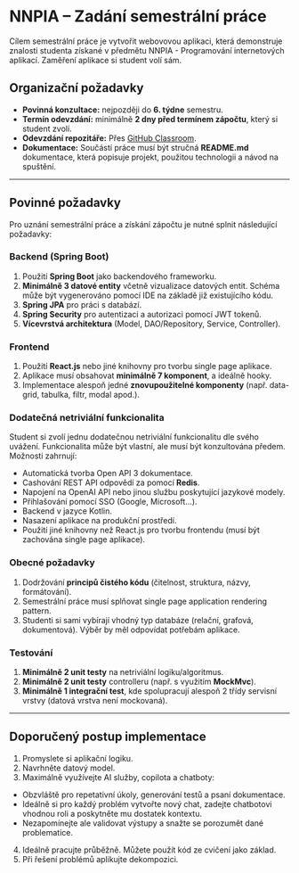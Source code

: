 # NNPIA – Zadání semestrální práce

Cílem semestrální práce je vytvořit webovovou aplikaci, která demonstruje znalosti studenta získané v předmětu NNPIA - Programování internetových aplikací. Zaměření aplikace si student volí sám.

## Organizační požadavky
- **Povinná konzultace:** nejpozději do **6. týdne** semestru.
- **Termín odevzdání:** minimálně **2 dny před termínem zápočtu**, který si student zvolí.
- **Odevzdání repozitáře:** Přes [GitHub Classroom](https://classroom.github.com/a/5awQEbhH).
- **Dokumentace:** Součástí práce musí být stručná **README.md** dokumentace, která popisuje projekt, použitou technologii a návod na spuštění.

---

## Povinné požadavky

Pro uznání semestrální práce a získání zápočtu je nutné splnit následující požadavky:

### Backend (Spring Boot)
1. Použití **Spring Boot** jako backendového frameworku.
2. **Minimálně 3 datové entity** včetně vizualizace datových entit. Schéma může být vygenerováno pomocí IDE na základě již existujícího kódu.
3. **Spring JPA** pro práci s databází.
4. **Spring Security** pro autentizaci a autorizaci pomocí JWT tokenů.
5. **Vícevrstvá architektura** (Model, DAO/Repository, Service, Controller).

### Frontend
1. Použití **React.js** nebo jiné knihovny pro tvorbu single page aplikace.
2. Aplikace musí obsahovat **minimálně 7 komponent**, a ideálně hooky.
3. Implementace alespoň jedné **znovupoužitelné komponenty** (např. data-grid, tabulka, filtr, modal apod.).

### Dodatečná netriviální funkcionalita
Student si zvolí jednu dodatečnou netriviální funkcionalitu dle svého uvážení. Funkcionalita může být vlastní, ale musí být konzultována předem. Možnosti zahrnují:

- Automatická tvorba Open API 3 dokumentace.
- Cashování REST API odpovědí za pomocí **Redis**.
- Napojení na OpenAI API nebo jinou službu poskytující jazykové modely.
- Přihlašování pomocí SSO (Google, Microsoft...).
- Backend v jazyce Kotlin.
- Nasazení aplikace na produkční prostředí.
- Použití jiné knihovny než React.js pro tvorbu frontendu (musí být zachována single page aplikace).

### Obecné požadavky
1. Dodržování **principů čistého kódu** (čitelnost, struktura, názvy, formátování).
2. Semestrální práce musí splňovat single page application rendering pattern.
3. Studenti si sami vybírají vhodný typ databáze (relační, grafová, dokumentová). Výběr by měl odpovídat potřebám aplikace.

### Testování
1. **Minimálně 2 unit testy** na netriviální logiku/algoritmus.
2. **Minimálně 2 unit testy** controlleru (např. s využitím **MockMvc**).
3. **Minimálně 1 integrační test**, kde spolupracují alespoň 2 třídy servisní vrstvy (datová vrstva není mockovaná).

---

## Doporučený postup implementace
1. Promyslete si aplikační logiku.
2. Navrhněte datový model.
3. Maximálně využívejte AI služby, copilota a chatboty:

- Obzvláště pro repetativní úkoly, generování testů a psaní dokumentace.
- Ideálně si pro každý problém vytvořte nový chat, zadejte chatbotovi vhodnou roli a poskytněte mu dostatek kontextu.
- Nezapomínejte ale validovat výstupy a snažte se porozumět dané problematice.

4. Ideálně pracujte průběžně. Můžete použít kód ze cvičení jako základ.
5. Při řešení problémů aplikujte dekompozici.